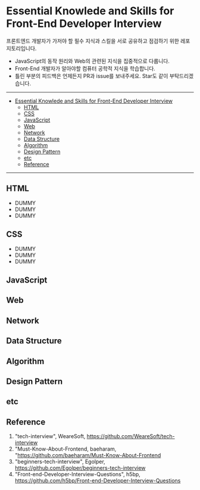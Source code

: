 # Essential Knowlede and Skills for Front-End Developer Interview

프론트엔드 개발자가 가저야 할 필수 지식과 스킬을 서로 공유하고 점검하기 위한 레포지토리입니다.

- JavaScript의 동작 원리와 Web의 관련된 지식을 집중적으로 다룹니다.
- Front-End 개발자가 알아야할 컴퓨터 공학적 지식을 학습합니다.
- 틀린 부분의 피드백은 언제든지 PR과 issue를 보내주세요. Star도 같이 부탁드리겠습니다.

---

- [Essential Knowlede and Skills for Front-End Developer Interview](#essential-knowlede-and-skills-for-front-end-developer-interview)
  - [HTML](#html)
  - [CSS](#css)
  - [JavaScript](#javascript)
  - [Web](#web)
  - [Network](#network)
  - [Data Structure](#data-structure)
  - [Algorithm](#algorithm)
  - [Design Pattern](#design-pattern)
  - [etc](#etc)
  - [Reference](#reference)

---

## HTML

- DUMMY
- DUMMY
- DUMMY

## CSS

- DUMMY
- DUMMY
- DUMMY

## JavaScript

## Web

## Network

## Data Structure

## Algorithm

## Design Pattern

## etc

## Reference

1. "tech-interview", WeareSoft, https://github.com/WeareSoft/tech-interview
2. "Must-Know-About-Frontend, baeharam, "https://github.com/baeharam/Must-Know-About-Frontend
3. "beginners-tech-interview", Egolper, https://github.com/Egolper/beginners-tech-interview
4. "Front-end-Developer-Interview-Questions", h5bp, https://github.com/h5bp/Front-end-Developer-Interview-Questions

